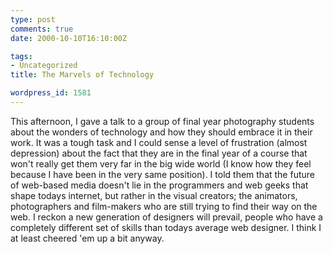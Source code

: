 ```yaml
---
type: post
comments: true
date: 2000-10-10T16:10:00Z

tags:
- Uncategorized
title: The Marvels of Technology

wordpress_id: 1581
---
```


This afternoon, I gave a talk to a group of final year photography students about the wonders of technology and how they should embrace it in their work. It was a tough task and I could sense a level of frustration (almost depression) about the fact that they are in the final year of a course that won't really get them very far in the big wide world (I know how they feel because I have been in the very same position). I told them that the future of web-based media doesn't lie in the programmers and web geeks that shape todays internet, but rather in the visual creators; the animators, photographers and film-makers who are still trying to find their way on the web. I reckon a new generation of designers will prevail, people who have a completely different set of skills than todays average web designer. I think I at least cheered 'em up a bit anyway. 
